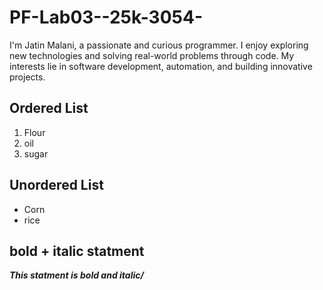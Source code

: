 # PF-Lab03--25k-3054-
I'm Jatin Malani, a passionate and curious programmer. I enjoy exploring new technologies and solving real-world problems through code. My interests lie in software development, automation, and building innovative projects.
## Ordered List
1. Flour
2. oil
3. sugar

## Unordered List
- Corn
- rice
## bold + italic statment
***This statment is bold and italic/***

